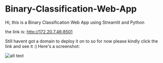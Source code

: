 # Binary-Classification-Web-App
Hi, this is a Binary Classification Web App using Streamlit and Python

the link is: http://172.20.7.46:8501

Still havent got a domain to deploy it on to so for now please kindly click the link and see it :) 
Here's a screenshot: 

![alt text](https://user-images.githubusercontent.com/44755971/85246435-a0e81300-b418-11ea-8a1e-f309b4de58e8.png)
